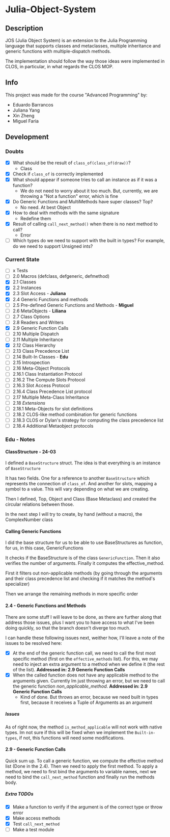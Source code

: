 # Julia-Object-System

## Description

JOS (Julia Object System) is an extension to the Julia Programming language that supports classes and metaclasses, multiple inheritance and generic functions with multiple-dispatch methods.

The implementation should follow the way those ideas were implemented in CLOS, in particular, in what regards the CLOS MOP.

## Info

This project was made for the course "Advanced Programming" by:

- Eduardo Barrancos
- Juliana Yang
- Xin Zheng
- Miguel Faria

## Development

### Doubts

- [x] What should be the result of `class_of(class_of(draw))`?
  - Class
- [x] Check if `class_of` is correctly implemented
- [x] What should appear if someone tries to call an instance as if it was a function?
  - We do not need to worry about it too much. But, currently, we are throwing a "Not a function" error, which is fine
- [x] Do Generic Functions and MultiMethods have super classes? Top?
  - No need. At best Object
- [x] How to deal with methods with the same signature
  - Redefine them
- [x] Result of calling `call_next_method()` when there is no next method to call?
  - Error
- [ ] Which types do we need to support with the built in types? For example, do we need to support Unsigned ints?

### Current State

- [ ] x Tests
- [ ] 2.0 Macros (defclass, defgeneric, defmethod)
- [x] 2.1 Classes
- [x] 2.2 Instances
- [x] 2.3 Slot Access - **Juliana**
- [x] 2.4 Generic Functions and methods
- [ ] 2.5 Pre-defined Generic Functions and Methods - **Miguel**
- [ ] 2.6 MetaObjects - **Liliana**
- [ ] 2.7 Class Options
- [ ] 2.8 Readers and Writers
- [x] 2.9 Generic Function Calls
- [ ] 2.10 Multiple Dispatch
- [ ] 2.11 Multiple Inheritance
- [x] 2.12 Class Hierarchy
- [ ] 2.13 Class Precedence List
- [ ] 2.14 Built-In Classes - **Edu**
- [ ] 2.15 Introspection
- [ ] 2.16 Meta-Object Protocols
- [ ] 2.16.1 Class Instantiation Protocol
- [ ] 2.16.2 The Compute Slots Protocol
- [ ] 2.16.3 Slot Access Protocol
- [ ] 2.16.4 Class Precedence List protocol
- [ ] 2.17 Multiple Meta-Class Inheritance
- [ ] 2.18 *Extensions*
- [ ] 2.18.1 Meta-Objects for slot definitions
- [ ] 2.18.2 CLOS-like method combination for generic functions
- [ ] 2.18.3 CLOS or Dylan's strategy for computing the class precedence list
- [ ] 2.18.4 Additional Metaobject protocols

### Edu - Notes

#### ClassStructure - 24-03

I defined a `BaseStructure` struct. The idea is that everything is an instance of `BaseStructure`

It has two fields. One for a reference to another `BaseStructure` which represents the connection of `class_of`. And another for slots, mapping a symbol to a value. This will vary depending on what we are creating.

Then I defined, Top, Object and Class (Base Metaclass) and created the circular relations between those.

In the next step I will try to create, by hand (without a macro), the ComplexNumber class

#### Calling Generic Functions

I did the base structure for us to be able to use BaseStructures as function, for us, in this case, GenericFunctions

It checks if the BaseStructure is of the class `GenericFunction`. Then it also verifies the number of arguments. Finally it computes the effective_method.

First it filters out non-applicable methods (by going through the arguments and their class precedence list and checking if it matches the method's specializer)

Then we arrange the remaining methods in more specific order

#### 2.4 - Generic Functions and Methods

There are some stuff I will leave to be done, as there are further along that address those issues, plus I want you to have access to what I've been doing quickly, so that the branch doesn't diverge too much.

I can handle these following issues next, weither how, I'll leave a note of the issues to be resolved here:

- [x] At the end of the generic function call, we need to call the first most specific method (first on the `effective_methods` list). For this, we may need to inject an extra argument to a method when we define it (the rest of the list). **Addressed in: 2.9 Generic Function Calls**
- [x] When the called function does not have any applicable method to the arguments given. Currently Im just throwing an error, but we need to call the generic function *non_applicable_method*. **Addressed in: 2.9 Generic Function Calls**
  - Kind of done. But throws an error, because we need built in types first, because it receives a Tuple of Arguments as an argument

##### Issues

As of right now, the method `is_method_applicable` will not work with native types. Im not sure if this will be fixed when we implement the `Built-in-types`, if not, this functions will need some modifications.

#### 2.9 - Generic Function Calls

Quick sum up. To call a generic function, we compute the effective method list (Done in the 2.4). Then we need to apply the first method. To apply a method, we need to first bind the arguments to variable names, next we need to bind the `call_next_method` function and finally run the methods body.

##### Extra TODOs

- [x] Make a function to verify if the argument is of the correct type or throw error
- [x] Make access methods
- [x] Test `call_next_method`
- [ ] Make a test module
